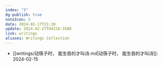 ```yaml
---
index: "5"
dg-publish: true
noteIcon: 5
date: 2024-02-17T21:20
update: 2024-02-27T04316:3508
link: writings
aliases: Writings Collection
---
```

- [[writings/动筷子时， 能生吞的才叫诗.md|动筷子时， 能生吞的才叫诗]]: 2024-02-15


